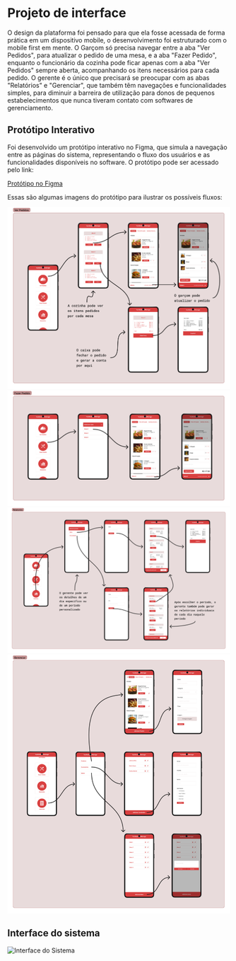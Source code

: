 # Projeto de interface

O design da plataforma foi pensado para que ela fosse acessada de forma prática em um dispositivo mobile, o desenvolvimento foi estruturado com o mobile first em mente. O Garçom só precisa navegar entre a aba "Ver Pedidos", para atualizar o pedido de uma mesa, e a aba "Fazer Pedido", enquanto o funcionário da cozinha pode ficar apenas com a aba "Ver Pedidos" sempre aberta, acompanhando os itens necessários para cada pedido. O gerente é o único que precisará se preocupar com as abas "Relatórios" e "Gerenciar", que também têm navegações e funcionalidades simples, para diminuir a barreira de utilização para donos de pequenos estabelecimentos que nunca tiveram contato com softwares de gerenciamento.

## Protótipo Interativo

Foi desenvolvido um protótipo interativo no Figma, que simula a navegação entre as páginas do sistema, representando o fluxo dos usuários e as funcionalidades disponíveis no software. O protótipo pode ser acessado pelo link:

[Protótipo no Figma](https://www.figma.com/proto/nH6rQi0QrZbK4ZekkkOqRM/YourRestaurantManager?node-id=0-1&t=AHT5DP8cQSB2HPH7-1)

Essas são algumas imagens do protótipo para ilustrar os possíveis fluxos:

![Ver pedidos](./images/fluxo1-ver-pedidos.png)
![Fazer pedido](./images/fluxo2-fazer-pedidos.png)
![Relatorios](./images/fluxo3-relatorios.png)
![Gerenciar](./images/fluxo4-gerenciar.png)

## Interface do sistema

![Interface do Sistema](../images/interface-sistema.png)
